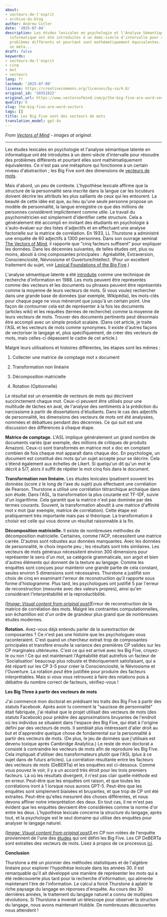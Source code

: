 ```yaml
---
about:
- vecteurs-de-l'esprit
- archive-du-blog
author: Andrew Cutler
date: '2025-07-04'
description: Les études lexicales en psychologie et l'Analyse Sémantique Latente en
  informatique ont été introduites à un demi-siècle d'intervalle pour résoudre des
  problèmes différents et pourtant sont mathématiquement équivalentes. Ce n'est pas
  un méta...
draft: false
keywords:
- vecteurs-de-l'esprit
- cinq
- mot
- vecteurs
lang: fr
lastmod: '2025-07-09'
license: https://creativecommons.org/licenses/by-sa/4.0/
original_id: '50351822'
original_url: https://www.vectorsofmind.com/p/the-big-five-are-word-vectors
quality: 6
slug: the-big-five-are-word-vectors
tags: []
title: Les Big Five sont des vecteurs de mots
translation_model: gpt-4o
---
```


*From [Vectors of Mind](https://www.vectorsofmind.com/p/the-big-five-are-word-vectors) - images at original.*

---

Les études lexicales en psychologie et l'analyse sémantique latente en informatique ont été introduites à un demi-siècle d'intervalle pour résoudre des problèmes différents et pourtant elles sont mathématiquement équivalentes. Ce n'est pas une métaphore qui fonctionne à un certain niveau d'abstraction _;_ les Big Five sont des dimensions de [vecteurs de mots](https://dzone.com/articles/introduction-to-word-vectors).

Mais d'abord, un peu de contexte. L'hypothèse lexicale affirme que la structure de la personnalité sera inscrite dans la langue car les locuteurs doivent décrire les attributs les plus saillants de ceux qui les entourent. La beauté de cette idée est que, au lieu qu'une seule personne propose un modèle de personnalité, la langue enregistre ce que des millions de personnes considèrent implicitement comme utile. Le travail du psychométricien est simplement d'identifier cette structure. Cela a généralement été accompli en invitant des étudiants en psychologie à s'auto-évaluer sur des listes d'adjectifs et en effectuant une analyse factorielle sur la matrice de corrélation. En 1933, LL Thurstone a administré une enquête de 60 adjectifs à 1300 personnes. Dans son ouvrage seminal [The Vectors of Mind](http://psych.colorado.edu/~carey/Courses/PSYC5112/Readings/VectorsOfMind_Thurstone.pdf), il rapporte que "cinq facteurs suffisent" pour expliquer les données. Dans les décennies suivantes, de telles études ont, plus ou moins, abouti à cinq composantes principales : Agréabilité, Extraversion, Conscienciosité, Névrosisme et Ouverture/Intellect. (Pour un excellent traitement du sujet, voir [Lexical Foundations of the Big Five](https://www.researchgate.net/profile/Boele-Raad-2/publication/282980275_The_Lexical_Foundation_of_the_Big_Five-Factor_Model/links/5626198508aed3d3f137e522/The-Lexical-Foundation-of-the-Big-Five-Factor-Model.pdf).)

L'analyse sémantique latente a été [introduite](https://dl.acm.org/doi/abs/10.1145/57167.57214?casa_token=ogUyQ6VJeZgAAAAA:ksULYwu-Km_5Ap0wA2ho3tbwzTjsB0tHONfEEMIldNB6PJgkRyM7eFaa7uZ-XZJ3nYo0MbYFeJsBng) comme une technique de recherche d'information en 1988. Les mots peuvent être représentés comme des vecteurs et les documents ou phrases peuvent être représentés comme la moyenne de leurs vecteurs de mots. Si vous voulez rechercher dans une grande base de données (par exemple, Wikipédia), les mots-clés pour chaque page ne vous mèneront que jusqu'à un certain point. Une façon de contourner cela est de représenter à la fois les documents (articles wiki) et les requêtes (termes de recherche) comme la moyenne de leurs vecteurs de mots. Trouver des documents pertinents peut désormais être accompli avec un simple produit scalaire. (Dans cet article, je traite l'ASL et les vecteurs de mots comme synonymes. Il existe d'autres façons de vectoriser le langage et, plus spécifiquement, de créer des vecteurs de mots, mais celles-ci dépassent le cadre de cet article.)

Malgré leurs utilisations et histoires différentes, les étapes sont les mêmes :

 1. Collecter une matrice de comptage mot x document

 2. Transformation non linéaire

 3. Décomposition matricielle

 4. Rotation (Optionnelle)




Le résultat est un ensemble de vecteurs de mots qui décrivent succinctement chaque mot. Ceux-ci peuvent être utilisés pour une multitude de tâches en aval, de l'analyse des sentiments à la prédiction du narcissisme à partir de dissertations d'étudiants. Dans le cas des adjectifs de personnalité, les dimensions des vecteurs de mots ont été analysées, nommées et débattues pendant des décennies. Ce qui suit est une discussion des différences à chaque étape.

**Matrice de comptage.** L'ASL implique généralement un grand nombre de documents variés (par exemple, des millions de critiques de produits Amazon). Ceux-ci sont transformés en matrice mot x doc en comptant combien de fois chaque mot apparaît dans chaque doc. En psychologie, un document est constitué des mots qu'un sujet accepte pour se décrire. Cela s'étend également aux échelles de Likert. Si quelqu'un dit qu'un mot le décrit à 5/7, alors il suffit de répéter le mot cinq fois dans le document. 

**Transformation non linéaire.** Les études lexicales ipsatisent souvent les données (score z le long de l'axe du sujet) puis effectuent une corrélation de Pearson. Thurstone a utilisé une corrélation tétrarchique archaïque dans son étude. Dans l'ASL, la transformation la plus courante est TF-IDF, suivie d'un logarithme. Cela garantit que la matrice n'est pas dominée par des termes courants. Souvent, la transformation aboutit à une matrice d'affinité mot x mot (par exemple, matrice de corrélation). Cette étape est pratiquement très importante mais pas si théorique. La transformation à choisir est celle qui vous donne un résultat raisonnable à la fin.

**Décomposition matricielle.** Il existe de nombreuses méthodes de décomposition matricielle. Certaines, comme l'ACP, nécessitent une matrice carrée. D'autres sont robustes aux données manquantes. Avec les données de personnalité, le choix importe peu ; les résultats sont très similaires. Les vecteurs de mots généraux nécessitent environ 300 dimensions pour représenter le sens d'un mot, sa catégorie grammaticale, son argot et bien d'autres éléments qui donnent de la texture au langage. Comme les enquêtes sont conçues pour maintenir une grande partie de cela constant, seules environ 5 dimensions sont nécessaires. Thurstone a justifié son choix de cinq en examinant l'erreur de reconstruction qu'il rapporte sous forme d'histogramme. Plus tard, les psychologues ont justifié 5 par l'erreur de reconstruction (mesurée avec des valeurs propres), ainsi qu'en considérant l'interprétabilité et la reproductibilité.

[*[Image: Visual content from original post]*](https://substackcdn.com/image/fetch/$s_!Zw-J!,f_auto,q_auto:good,fl_progressive:steep/https%3A%2F%2Fbucketeer-e05bbc84-baa3-437e-9518-adb32be77984.s3.amazonaws.com%2Fpublic%2Fimages%2Fd562c1c2-1576-4fad-896c-52e799d4598b_1600x1066.png)Erreur de reconstruction de la matrice de corrélation des mots. Malgré les contraintes computationnelles, son échantillon est d'un ordre de grandeur plus grand que de nombreuses études modernes.

**Rotation.** Avez-vous déjà entendu parler de la surextraction de composantes ? Ce n'est pas une histoire que les psychologues vous raconteraient. C'est quand un chercheur extrait trop de composantes principales et transfère ensuite la variance des premières CP valides sur les CP marginales ultérieures. C'est ce qui est arrivé avec les Big Five, croyez-le ou non ! Ce qui est maintenant l'Agréabilité était autrefois un facteur de 'Socialisation' beaucoup plus robuste et théoriquement satisfaisant, qui a été réparti sur les CP 3-5 pour créer la Conscienciosité, le Névrosisme et l'Ouverture. La rotation _peut_ être justifiée pour produire des facteurs interprétables. Mais si vous vous retrouvez à faire des rotations puis à débattre du nombre correct de facteurs, vérifiez-vous !

**Les Big Three à partir des vecteurs de mots**

J'ai commencé mon doctorat en prédisant les traits des Big Five à partir des statuts Facebook. Après avoir lu comment la "saucisse de personnalité" était fabriquée, j'ai réalisé que le projet utilisait des vecteurs de mots (des statuts Facebook) pour prédire des approximations bruyantes de l'endroit où les individus se situaient dans l'espace des Big Five, qui était à l'origine défini par des vecteurs de mots. Il semblait plus intéressant d'aller droit au but et d'apprendre quelque chose de fondamental sur la personnalité à partir des vecteurs de mots. (De plus, le jeu de données que j'utilisais est devenu toxique après Cambridge Analytica.) Le reste de mon doctorat a consisté à contraindre les vecteurs de mots afin de reproduire les Big Five. Cela impliquait d'utiliser des transformateurs plutôt que l'ASL (plus à ce sujet dans de futurs articles). La corrélation résultante entre les facteurs des vecteurs de mots (DeBERTa) et les enquêtes est ci-dessous. Comme vous pouvez le voir, il y a un accord très étroit pour les trois premiers facteurs. Là où les résultats divergent, il n'est pas clair quelle méthode est en erreur. Peut-être que les enquêtes ont raison, et que toutes les corrélations iront à 1 lorsque nous aurons GPT-5. Peut-être que les enquêtes sont simplement biaisées et bruyantes, et que trop de CP ont été extraites. Peut-être qu'elles mesurent des choses différentes, et nous devons affiner notre interprétation des deux. En tout cas, il ne m'est pas évident que les enquêtes devraient être considérées comme la norme d'or entre les deux. L'hypothèse lexicale concerne la structure du langage, après tout, et la psychologie est le seul domaine qui utilise des enquêtes pour analyser le langage naturel.

[*[Image: Visual content from original post]*](https://substackcdn.com/image/fetch/$s_!lY1-!,f_auto,q_auto:good,fl_progressive:steep/https%3A%2F%2Fbucketeer-e05bbc84-baa3-437e-9518-adb32be77984.s3.amazonaws.com%2Fpublic%2Fimages%2F6bf087b4-76cc-4272-a2f7-037d606ed2ba_726x682.png)Les CP non rotées de l'enquête proviennent de l'une des [études](https://onlinelibrary.wiley.com/doi/10.1002/\(SICI\)1099-0984\(199603\)10:1%3C61::AID-PER246%3E3.0.CO;2-D) qui ont défini les Big Five. Les CP DeBERTa sont extraites des vecteurs de mots. Lisez à propos de ce processus [ici](https://psyarxiv.com/gdm5v/).

**Conclusion**

Thurstone a été un pionnier des méthodes statistiques et de l'algèbre linéaire pour explorer l'hypothèse lexicale dans les années 30. Il est remarquable qu'il ait développé une manière de représenter les mots qui a été redécouverte plus tard pour la recherche d'information, qui alimente maintenant l'ère de l'information. Le calcul a forcé Thurstone à aplatir le riche paysage du langage en réponses d'enquête. Au cours des 30 dernières années, le traitement du langage naturel a connu de multiples révolutions. Si Thurstone a inventé un télescope pour observer la structure du langage, nous avons maintenant Hubble. De nombreuses découvertes nous attendent !
